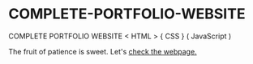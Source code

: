 # COMPLETE-PORTFOLIO-WEBSITE
COMPLETE PORTFOLIO WEBSITE &lt; HTML > { CSS } ( JavaScript )

The fruit of patience is sweet. Let's [check the webpage.](https://venoomdev.github.io/eko_faizal/)

